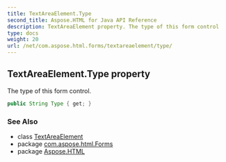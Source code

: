 ```yaml
---
title: TextAreaElement.Type
second_title: Aspose.HTML for Java API Reference
description: TextAreaElement property. The type of this form control
type: docs
weight: 20
url: /net/com.aspose.html.forms/textareaelement/type/
---
```

## TextAreaElement.Type property

The type of this form control.

```java
public String Type { get; }
```

### See Also

* class [TextAreaElement](../)
* package [com.aspose.html.Forms](../../textareaelement/)
* package [Aspose.HTML](../../../)
